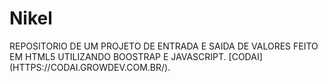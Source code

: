 # Nikel

REPOSITORIO DE UM PROJETO DE ENTRADA E SAIDA DE VALORES
FEITO EM HTML5 UTILIZANDO BOOSTRAP E JAVASCRIPT.
[CODAI] (HTTPS://CODAI.GROWDEV.COM.BR/).

